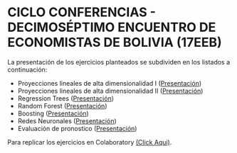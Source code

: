 # CICLO CONFERENCIAS - DECIMOSÉPTIMO ENCUENTRO DE ECONOMISTAS DE BOLIVIA (17EEB)

La presentación de los ejercicios planteados se subdividen en los listados a continuación:

- Proyecciones lineales de alta dimensionalidad I ([Presentación](https://github.com/LASPUMSS/CICLO-CONFERENCIAS-17EEB/blob/main/Anotaciones%20y%20presentaciones/02%20Proyecciones%20lineales%20de%20alta%20dimensionalidad.pdf))
- Proyecciones lineales de alta dimensionalidad II ([Presentación](#))
- Regression Trees ([Presentación](#))
- Random Forest ([Presentación](#))
- Boosting ([Presentación](#))
- Redes Neuronales ([Presentación](#))
- Evaluación de pronostico ([Presentación](#))

Para replicar los ejercicios en Colaboratory [(Click Aqui)](https://drive.google.com/drive/folders/1SQl9WEhzOuCA6o9ToSQ343z2C-tf4thY?usp=drive_link).

